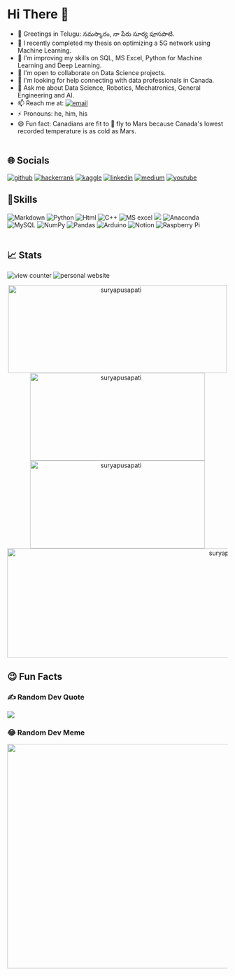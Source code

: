 
#  Hi There 👋 

- 🔮 Greetings in Telugu: నమస్కారం, నా పేరు సూర్య పూసపాటి.
- 🔭 I recently completed my thesis on optimizing a 5G network using Machine Learning.
- 🌱 I'm improving my skills on SQL, MS Excel, Python for Machine Learning and Deep Learning. 
- 👯 I'm open to collaborate on Data Science projects.
- 🤔 I'm looking for help connecting with data professionals in Canada.
- 💬 Ask me about Data Science, Robotics, Mechatronics, General Engineering and AI.
- 📫 Reach me at: [![email](https://img.shields.io/badge/Email:_contact@suryapusapati.com-D14836?style=flat-square&logo=gmail&logoColor=white)](mailto:contact@suryapusapati.com)
- ⚡ Pronouns: he, him, his
- 😄 Fun fact: Canadians are fit to 🚀 fly to Mars because Canada's lowest recorded temperature is as cold as Mars.
<br><br>

## 🌐 Socials
[![github](https://img.shields.io/badge/GitHub-100000?style=for-the-badge&logo=github&logoColor=white)](https://github.com/suryapusapati) [![hackerrank](https://img.shields.io/badge/-Hackerrank-2EC866?style=for-the-badge&logo=HackerRank&logoColor=white)](https://www.hackerrank.com/SuryaPusapati)  [![kaggle](https://img.shields.io/badge/Kaggle-20BEFF?style=for-the-badge&logo=Kaggle&logoColor=white)](https://www.kaggle.com/surya39) [ ![linkedin](https://img.shields.io/badge/LinkedIn-0077B5?style=for-the-badge&logo=linkedin&logoColor=white)](https://www.linkedin.com/in/suryanarayanaraju-pusapati-30517a15a) [![medium](https://img.shields.io/badge/Medium-12100E?style=for-the-badge&logo=medium&logoColor=white)](https://medium.com/@suryapusapati) [![youtube](https://img.shields.io/badge/YouTube-FF0000?style=for-the-badge&logo=youtube&logoColor=white)](https://www.youtube.com/channel/UCJhMTQilHIWgVTcOCtCHmGQ) 
<br>
[![]()]()
<!-- [![quora](https://img.shields.io/badge/Quora-%23B92B27.svg?&style=for-the-badge&logo=Quora&logoColor=white)]() [![facebook](https://img.shields.io/badge/Facebook-1877F2?style=for-the-badge&logo=facebook&logoColor=white)]() [![leetcode](https://img.shields.io/badge/-LeetCode-FFA116?style=for-the-badge&logo=LeetCode&logoColor=black)]() [![researchgate](https://img.shields.io/badge/Research_Gate-00CCBB.svg?&style=for-the-badge&logo=ResearchGate&logoColor=white)]() [![stack overflow](https://img.shields.io/badge/Stack_Overflow-FE7A16?style=for-the-badge&logo=stack-overflow&logoColor=white)](https://stackoverflow.com/users/18959493/surya-pusapati) [![](https://img.shields.io/badge/Blog%20Site-Surya%20Pusapati-dodgerblue)](https://suryapusapati.com/blog) 
[![]()]()
[![]()]()
[![]()]() -->

## 🌟Skills
 ![Markdown](https://img.shields.io/badge/markdown-%23000000.svg?style=for-the-badge&logo=markdown&logoColor=white) ![Python](https://img.shields.io/badge/python-3670A0?style=for-the-badge&logo=python&logoColor=ffdd54) ![Html](https://img.shields.io/badge/HTML-239120?style=for-the-badge&logo=html5&logoColor=white) ![C++](https://img.shields.io/badge/C%23-239120?style=for-the-badge&logo=c-sharp&logoColor=white) ![MS excel](https://img.shields.io/badge/Microsoft_Excel-217346?style=for-the-badge&logo=microsoft-excel&logoColor=white) ![](https://img.shields.io/badge/Microsoft_Office-D83B01?style=for-the-badge&logo=microsoft-office&logoColor=white) ![Anaconda](https://img.shields.io/badge/Anaconda-%2344A833.svg?style=for-the-badge&logo=anaconda&logoColor=white)     ![MySQL](https://img.shields.io/badge/mysql-%2300f.svg?style=for-the-badge&logo=mysql&logoColor=white)  ![NumPy](https://img.shields.io/badge/numpy-%23013243.svg?style=for-the-badge&logo=numpy&logoColor=white)  ![Pandas](https://img.shields.io/badge/pandas-%23150458.svg?style=for-the-badge&logo=pandas&logoColor=white) ![Arduino](https://img.shields.io/badge/-Arduino-00979D?style=for-the-badge&logo=Arduino&logoColor=white)   ![Notion](https://img.shields.io/badge/Notion-%23000000.svg?style=for-the-badge&logo=notion&logoColor=white) ![Raspberry Pi](https://img.shields.io/badge/-RaspberryPi-C51A4A?style=for-the-badge&logo=Raspberry-Pi) 
<br><br>

## 📈 Stats

![view counter](https://komarev.com/ghpvc/?username=suryapusapati&label=Profile%20views&color=0e75b6&style=flat) ![personal website](https://img.shields.io/website-up-down-green-red/https/suryapusapati.com.svg)
<div align="center">
    <img align="center" src="https://github-readme-stats.vercel.app/api/top-langs?username=suryapusapati&show_icons=true&locale=en&layout=compact" alt="suryapusapati" width="500" height="200"/>
    <br>
    <img src="https://github-readme-streak-stats.herokuapp.com/?user=suryapusapati&" alt="suryapusapati" width="400" height="200"/>
    <img src="https://github-readme-stats.vercel.app/api?username=suryapusapati&show_icons=true&locale=en" alt="suryapusapati" width="400" height="200"/>
    <img src="https://github-profile-trophy.vercel.app/?username=suryapusapati" alt="suryapusapati" width="1000" height="250"/>
    
</div>

## 😉 Fun Facts

###  ✍️ Random Dev Quote

![](https://quotes-github-readme.vercel.app/api?type=horizontal&theme=gruvbox)

###  😂 Random Dev Meme

<img src="https://random-memer.herokuapp.com/" width="512px"/>

